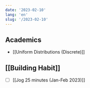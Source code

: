 ```yaml
---
date: '2023-02-10'
lang: 'en'
slug: '/2023-02-10'
---
```


## Academics

- [[Uniform Distributions (Discrete)]]

## [[Building Habit]]

- [ ] [[Jog 25 minutes (Jan-Feb 2023)]]

